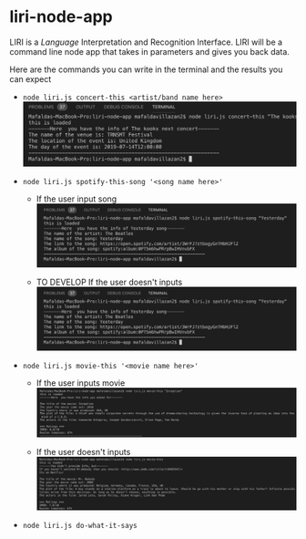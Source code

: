 # liri-node-app
LIRI is a _Language_ Interpretation and Recognition Interface. LIRI will be a command line node app that takes in parameters and gives you back data.


Here are the commands you can write in the terminal and the results you can expect

*  `node liri.js concert-this <artist/band name here>`
![Concert search](images/Concert-this.png)


* `node liri.js spotify-this-song '<song name here>'`

    * If the user input song
    ![Song search](images/spotify-this-song.png)

    * TO DEVELOP If the user  doesn't inputs
    ![Song search](images/spotify-this-song.png)

* `node liri.js movie-this '<movie name here>'`

    * If the user inputs movie
    ![Song search](images/movie-this.png) 

    * If the user  doesn't inputs
    ![Song search](images/movie-this-no-input.png)

* `node liri.js do-what-it-says`